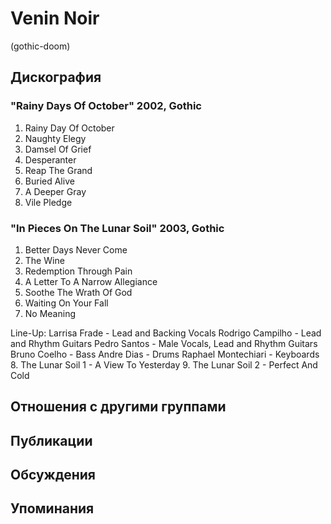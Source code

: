 # Venin Noir

(gothic-doom)

## Дискография

### "Rainy Days Of October" 2002, Gothic

1. Rainy Day Of October
2. Naughty Elegy
3. Damsel Of Grief
4. Desperanter
5. Reap The Grand
6. Buried Alive
7. A Deeper Gray
8. Vile Pledge

### "In Pieces On The Lunar Soil" 2003, Gothic

1. Better Days Never Come
2. The Wine
3. Redemption Through Pain
4. A Letter To A Narrow Allegiance
5. Soothe The Wrath Of God
6. Waiting On Your Fall
7. No Meaning

Line-Up:
Larrisa Frade - Lead and Backing Vocals
Rodrigo Campilho - Lead and Rhythm Guitars
Pedro Santos - Male Vocals, Lead and Rhythm Guitars
Bruno Coelho - Bass
Andre Dias - Drums
Raphael Montechiari - Keyboards
8. The Lunar Soil 1 - A View To Yesterday
9. The Lunar Soil 2 - Perfect And Cold


## Отношения с другими группами


## Публикации


## Обсуждения


## Упоминания

